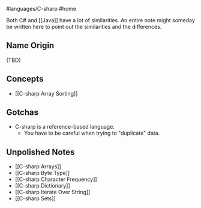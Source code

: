 #languages/C-sharp #home 

Both C# and [[Java]] have a lot of similarities. An entire note might someday be written here to point out the similarities and the differences.
## Name Origin
(TBD)
## Concepts
* [[C-sharp Array Sorting]]
## Gotchas
- C-sharp is a reference-based language.
	- You have to be careful when trying to "duplicate" data.
## Unpolished Notes
* [[C-sharp Arrays]]
* [[C-sharp Byte Type]]
* [[C-sharp Character Frequency]]
* [[C-sharp Dictionary]]
* [[C-sharp Iterate Over String]]
* [[C-sharp Sets]]